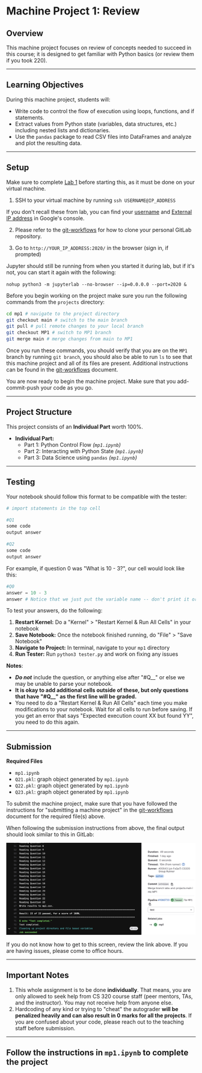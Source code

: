 # Machine Project 1: Review

## Overview

This machine project focuses on review of concepts needed to succeed in this course; it is
designed to get familiar with Python basics (or review them if you
took 220).

<hr/>

## Learning Objectives

During this machine project, students will:
- Write code to control the flow of execution using loops, functions, and if statements.
- Extract values from Python state (variables, data structures, etc.) including nested lists and dictionaries.
- Use the `pandas` package to read CSV files into DataFrames and analyze and plot the resulting data.

<hr/>

## Setup

Make sure to complete [Lab 1](../../labs/Lab1/README.md) before starting this, as it must be done on your
virtual machine.

1. SSH to your virtual machine by running `ssh USERNAME@IP_ADDRESS`

If you don't recall these from lab, you can find your [username](https://console.cloud.google.com/compute/metadata/sshKeys)
and [External IP address](https://console.cloud.google.com/compute/instances) in Google's
console.

2. Please refer to the [git-workflows](../../git-workflows/README.md/#getting-started-with-your-vm) for how to clone your personal GitLab repository. 

3. Go to `http://YOUR_IP_ADDRESS:2020/` in the browser (sign in, if prompted)

Jupyter should still be running from when you started it during lab, but if it's not, you can start it again with the following:

`nohup python3 -m jupyterlab --no-browser --ip=0.0.0.0 --port=2020 &`

Before you begin working on the project make sure you run the following commands from the `projects` directory:

```bash
cd mp1 # navigate to the project directory
git checkout main # switch to the main branch
git pull # pull remote changes to your local branch
git checkout MP1 # switch to MP1 branch
git merge main # merge changes from main to MP1
```

Once you run these commands, you should verify that you are on the `MP1` branch by running `git branch`, you should also be able to run `ls` to see that this machine project and all of its files are present. Additional instructions can be found in the [git-workflows](../../git-workflows/README.md/#starting-a-machine-project) document.

You are now ready to begin the machine project. Make sure that you add-commit-push your code as you go.

<hr/>

## Project Structure
This project consists of an **Individual Part** worth 100%.

* **Individual Part:**
    * Part 1: Python Control Flow _(`mp1.ipynb`)_
    * Part 2: Interacting with Python State _(`mp1.ipynb`)_
    * Part 3: Data Science using `pandas` _(`mp1.ipynb`)_

<hr/>

## Testing

Your notebook should follow this format to be compatible with the tester:

```python
# import statements in the top cell
```

```python
#Q1
some code
output answer
```

```python
#Q2
some code
output answer
```

For example, if question 0 was "What is 10 - 3?", our cell would look like this:

```python
#Q0
answer = 10 - 3
answer # Notice that we just put the variable name -- don't print it or you will get an error
```

To test your answers, do the following:
1. **Restart Kernel:** Do a "Kernel" > "Restart Kernel & Run All Cells" in your notebook
2. **Save Notebook:** Once the notebook finished running, do "File" > "Save Notebook"
3. **Navigate to Project:** In terminal, navigate to your `mp1` directory
4. **Run Tester:** Run `python3 tester.py` and work on fixing any issues

**Notes**: 
* ***Do not*** include the question, or anything else after "#Q__" or else we may be unable to
parse your notebook.
* **It is okay to add additional cells outside of these, but only questions that have "#Q__" as
the first line will be graded.**
* You need to do a "Restart Kernel & Run All Cells" each time you make modifications to your
notebook. Wait for all cells to run before saving. If you get an error that says "Expected
execution count XX but found YY", you need to do this again.

<hr/>

## Submission

**Required Files**
* `mp1.ipynb`
* `Q21.pkl`: graph object generated by `mp1.ipynb`
* `Q22.pkl`: graph object generated by `mp1.ipynb`
* `Q23.pkl`: graph object generated by `mp1.ipynb`

To submit the machine project, make sure that you have followed the instructions for "submitting a machine project"
in the [git-workflows](../../git-workflows/README.md/#submitting-a-machine-project) document for the required file(s) above.

When following the submission instructions from above, the final output should look similar to this in GitLab:

<img src="img/successful-submission.PNG">

If you do not know how to get to this screen, review the link above. If you are having issues, please come to office hours.

<hr/>

## Important Notes
1. This whole assignment is to be done **individually**. That means, you are only allowed to seek help from CS 320 course staff (peer mentors, TAs, and the instructor). You may not receive help from anyone else.
2. Hardcoding of any kind or trying to "cheat" the autograder **will be penalized heavily and can also result in 0 marks for all the projects**. If you are confused about your code, please reach out to the teaching staff before submission.

<hr/>

## **Follow the instructions in `mp1.ipynb` to complete the project**